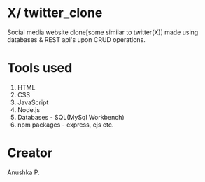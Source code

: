 # X/ twitter_clone

Social media website clone[some similar to twitter(X)] made using databases & REST api's upon CRUD operations.

# Tools used

1. HTML
2. CSS
3. JavaScript
4. Node.js
5. Databases - SQL(MySql Workbench)
6. npm packages - express, ejs etc.

# Creator

Anushka P.
